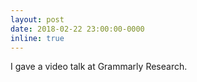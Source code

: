 ```yaml
---
layout: post
date: 2018-02-22 23:00:00-0000
inline: true
---
```


I gave a video talk at Grammarly Research.


